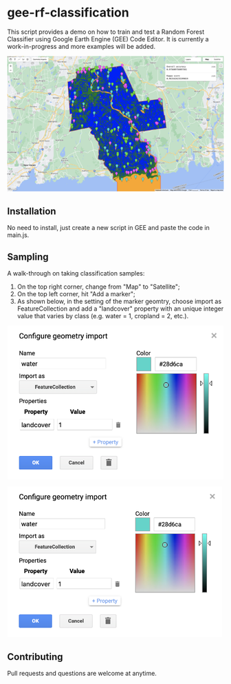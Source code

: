 # gee-rf-classification

This script provides a demo on how to train and test a Random Forest Classifier using Google Earth Engine (GEE) Code Editor. It is currently a work-in-progress and more examples will be added.

![Result](/screenshots/result.png)

## Installation

No need to install, just create a new script in GEE and paste the code in main.js.

## Sampling

A walk-through on taking classification samples:

1. On the top right corner, change from "Map" to "Satellite";
2. On the top left corner, hit "Add a marker";
3. As shown below, in the setting of the marker geomtry, choose import as FeatureCollection and add a "landcover" property with an unique integer value that varies by class (e.g. water = 1, cropland = 2, etc.).

![Sampling](/screenshots/sampling.png)

<img src="/screenshots/sampling.png" width="500" height="350" />

## Contributing
Pull requests and questions are welcome at anytime.
